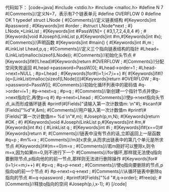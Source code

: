 代码如下：
[code=java]
#include <stdio.h>
#include <malloc.h>
#define  N 7                                         
#[Comments]//定义N=7，表示有7个链表单元
#define  OVERFLOW  0
#define  OK  1
typedef struct LNode 
{
    #[Comments]//定义链表结构
    #[Keywords]int #password ;
    #[Keywords]int #order ;
    #struct LNode*next ;
#}
LNode,*LinkList ;
#[Keywords]int #PassW[N]=
{
    #3,1,7,2,4,8,4
#}
;
#[Keywords]void #Joseph(LinkList p,#[Keywords]int #m,#[Keywords]int #x);
#[Comments]//声明函数
#[Keywords]int #main()
{
    #[Keywords]int #i,m ;
    #LinkList Lhead,p,q ;
    #[Comments]//定义三个指向链表结构的指针
    #Lhead=(LinkList)malloc(sizeof(LNode));
    #[Comments]//初始化头节点
    #[Keywords]if#(!Lhead)#[Keywords]return #OVERFLOW ;
    #[Comments]//分配空间失败返回
    #Lhead->password=PassW[0];
    #Lhead->order=1 ;
    #Lhead->next=NULL ;
    #p=Lhead ;
    #[Keywords]for#(i=1;i<7;i++)
    #{
        #[Keywords]if#(!(q=(LinkList)malloc(sizeof(LNode))))#[Keywords]return #OVERFLOW ;
        #q->password=PassW[i];
        #[Comments]//初始化循环列表中的密码值
        #q->order=i+1 ;
        #p->next=q ;
        #p=q ;
        #[Comments]//新创建一个指针节点并使p->next指向它,再使p=q
    #}
    #p->next=Lhead ;
    #[Comments]//使p->next指向头节点,从而形成循环链表
    #printf(#[Fields]"请输入第一次计数值m:  \n"#);
    #scanf(#[Fields]"%d"#,&m);
    #[Comments]//用户输入第一次计数值m
    #printf(#[Fields]"第一次计数值m= %d \n"#,m);
    #Joseph(p,m,N);
    #[Keywords]return #OK ;
#}
#[Keywords]void #Joseph(LinkList p,#[Keywords]int #m,#[Keywords]int #x)
{
    #LinkList q ;
    #[Keywords]int #i ;
    #[Keywords]if#(x==0)#[Keywords]return #;
    #[Comments]//链表中没有节点的话,立即返回上一层函数
    #q=p ;
    #m%=x ;
    #[Comments]//m对x求余,从而求出链表中的第几个单元是所求节点
    #[Keywords]if#(m==0)m=x ;
    #[Comments]//若m刚好可以整除x,则令m=x,因为如果m=0,则不进行下一个
    #[Comments]//for循环,那样就无法使q指向要删除节点,p指向他的的前一节点,那样则无法进行删除操作
    #[Keywords]for#(i=1;i<=m;i++)
    #{
        #p=q ;
        #q=p->next ;
        #[Comments]//使q指向要删除的节点,p指向q的前一个节点
    #}
    #p->next=q->next ;
    #[Comments]//从循环链表中删除q指向的节点
    #i=q->password ;
    #printf(#[Fields]"%d  "#,q->order);
    #free(q);
    #[Comments]//释放q指向的空间
    #Joseph(p,i,x-1);
#}
[/code]